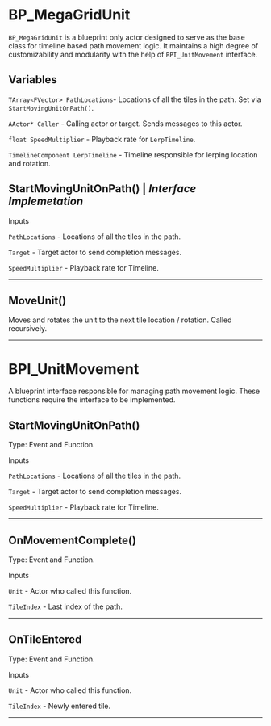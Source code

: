 # BP_MegaGridUnit

`BP_MegaGridUnit` is a blueprint only actor designed to serve as the base class for timeline based path movement logic. It maintains a high degree of customizability and modularity with the help of `BPI_UnitMovement` interface.

## Variables

``TArray<FVector> PathLocations``- Locations of all the tiles in the path. Set via `StartMovingUnitOnPath()`.

``AActor* Caller`` - Calling actor or target. Sends messages to this actor.

``float SpeedMultiplier`` - Playback rate for ``LerpTimeline``.

``TimelineComponent LerpTimeline`` - Timeline responsible for lerping location and rotation.

## StartMovingUnitOnPath() | *Interface Implemetation*

<span class="highlight-text-normal">Inputs</span>

``PathLocations`` - Locations of all the tiles in the path.

``Target`` - Target actor to send completion messages.

``SpeedMultiplier`` - Playback rate for Timeline.

---

## MoveUnit()

Moves and rotates the unit to the next tile location / rotation. Called recursively.

---

# BPI_UnitMovement

A blueprint interface responsible for managing path movement logic. These functions require the interface to be implemented.

## StartMovingUnitOnPath()

Type: Event and Function.

<span class="highlight-text-normal">Inputs</span>

``PathLocations`` - Locations of all the tiles in the path.

``Target`` - Target actor to send completion messages.

``SpeedMultiplier`` - Playback rate for Timeline.

---

## OnMovementComplete()

Type: Event and Function.

<span class="highlight-text-normal">Inputs</span>

``Unit`` - Actor who called this function.

``TileIndex`` - Last index of the path.

---


## OnTileEntered

Type: Event and Function.

<span class="highlight-text-normal">Inputs</span>

``Unit`` - Actor who called this function.

``TileIndex`` - Newly entered tile.

---